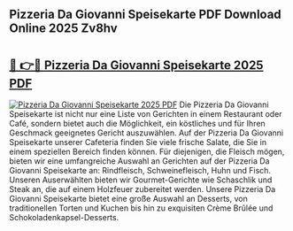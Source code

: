 ## Pizzeria Da Giovanni Speisekarte PDF Download Online 2025 Zv8hv

# <h2><a href="http://gc79yg8.nevu.top/?p=Pizzeria+Da+Giovanni+Speisekarte">🔗 👉🔴 Pizzeria Da Giovanni Speisekarte 2025 PDF</a></h2>

[![Pizzeria Da Giovanni Speisekarte 2025 PDF](https://i.imgur.com/dBaPXMq.png)](http://gc79yg8.nevu.top/?p=Pizzeria+Da+Giovanni+Speisekarte)
Die Pizzeria Da Giovanni Speisekarte ist nicht nur eine Liste von Gerichten in einem Restaurant oder Café, sondern bietet auch die Möglichkeit, ein köstliches und für Ihren Geschmack geeignetes Gericht auszuwählen. Auf der Pizzeria Da Giovanni Speisekarte unserer Cafeteria finden Sie viele frische Salate, die Sie in einem speziellen Bereich finden können. Für diejenigen, die Fleisch mögen, bieten wir eine umfangreiche Auswahl an Gerichten auf der Pizzeria Da Giovanni Speisekarte an: Rindfleisch, Schweinefleisch, Huhn und Fisch. Unseren Auserwählten bieten wir Gourmet-Gerichte wie Schaschlik und Steak an, die auf einem Holzfeuer zubereitet werden. Unsere Pizzeria Da Giovanni Speisekarte bietet eine große Auswahl an Desserts, von traditionellen Torten und Kuchen bis hin zu exquisiten Crème Brûlée und Schokoladenkapsel-Desserts.
